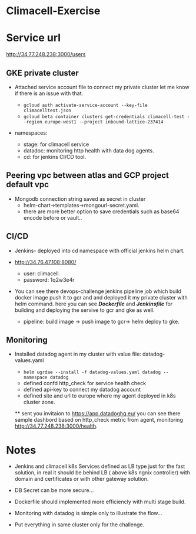 # Climacell-Exercise

# Service url
  
http://34.77.248.238:3000/users

## GKE private cluster

- Attached service account file to connect my private cluster let me know if there is an issue with that.
  * `gcloud auth activate-service-account --key-file climacelltest.json`
  * `gcloud beta container clusters get-credentials climacell-test --region europe-west1 --project inbound-lattice-237414`

- namespaces:
   * stage: for climacell service
   * datadoc: monitoring http health with data dog agents.
   * cd: for jenkins CI/CD tool.

## Peering vpc between atlas and GCP project default vpc

- Mongodb connection string saved as secret in cluster  
   * helm-chart->templates->mongourl-secret.yaml.
   * there are more better option to save credentials such as base64 encode before or vault..  

## CI/CD

- Jenkins- deployed into cd namespace with official jenkins helm chart.

- <http://34.76.47.108:8080/>
  * user: climacell
  * password: 1q2w3e4r
- You can see there devops-challenge jenkins pipeline job which build docker image push it to gcr and and deployed it my private cluster with helm command.
  here you can see ***Dockerfile*** and ***Jenkinsfile*** for building and deploying the servive to gcr and gke as well.

  * pipeline: build image -> push image to gcr-> helm deploy to gke.

## Monitoring

- Installed datadog agent in my cluster with value file: datadog-values.yaml
  * `helm ugrdae --install -f datadog-values.yaml datadog --namespace datadog`
  * defined confd http_check for service health check
  * defined api-key to connect my datadog account
  * defined site and url to europe where my agent deployed in k8s cluster zone.

  ** sent you invitaion to https://app.datadoghq.eu/ you can see there sample dashbord based on http_check metric from agent, monitoring http://34.77.248.238:3000/health.

# Notes

- Jenkins and climacell k8s Services defined as LB type just for the fast solution, in real it should be behind LB ( above k8s ngnix controller) with domain and certificates or with other gateway solution.

- DB Secret can be more secure...

- Dockerfile should implemented more efficiencly with multi stage build.

- Monitoring with datadog is simple only to illustrate the flow...

- Put everything in same cluster only for the challenge.
